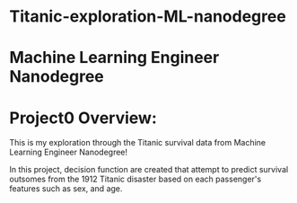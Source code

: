 # Titanic-exploration-ML-nanodegree
# Machine Learning Engineer Nanodegree
# Project0 Overview:
This is my exploration through the Titanic survival data from Machine Learning Engineer Nanodegree!

In this project, decision function are created that attempt to predict survival outsomes
from the 1912 Titanic disaster based on each passenger's features such as sex, and age.
